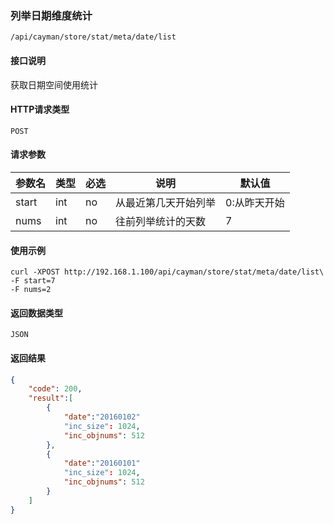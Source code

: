 ### 列举日期维度统计

`/api/cayman/store/stat/meta/date/list`

#### 接口说明
获取日期空间使用统计

#### HTTP请求类型
`POST`

#### 请求参数
|参数名|类型|必选|说明|默认值|
|--|--|--|--|--|
|start|int|no|从最近第几天开始列举|0:从昨天开始|
|nums|int|no|往前列举统计的天数|7|


#### 使用示例
```
curl -XPOST http://192.168.1.100/api/cayman/store/stat/meta/date/list\
-F start=7
-F nums=2
```

#### 返回数据类型
`JSON`

#### 返回结果
```json
{
	"code":	200,
	"result":[
	    {
	        "date":"20160102"
    		"inc_size":	1024,
    		"inc_objnums": 512
		},
	    {
	        "date":"20160101"
    		"inc_size":	1024,
    		"inc_objnums": 512
		}
    ]
}
```
